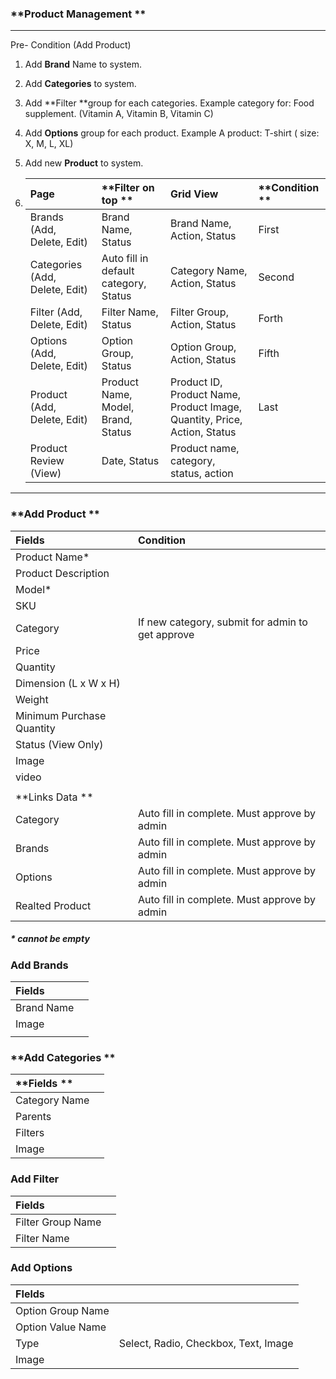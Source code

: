 ### **Product Management **

---

Pre- Condition \(Add Product\)

1. Add **Brand** Name to system. 
2. Add **Categories** to system. 
3. Add **Filter **group for each categories.  Example category for: Food supplement. \(Vitamin A, Vitamin B, Vitamin C\)
4. Add **Options** group for each product. Example A product: T-shirt \( size: X, M, L, XL\)
5. Add new **Product** to system.

6. | **Page** | **Filter on top ** | **Grid View** | **Condition ** |
   | :--- | :--- | :--- | :--- |
   | Brands                                 \(Add, Delete, Edit\) | Brand Name, Status | Brand Name, Action,          Status | First |
   | Categories                          \(Add, Delete, Edit\) | Auto fill in default               category, Status | Category Name, Action,       Status | Second |
   | Filter \(Add, Delete, Edit\) | Filter Name, Status | Filter Group, Action, Status | Forth |
   | Options \(Add, Delete, Edit\) | Option Group, Status | Option Group, Action,           Status | Fifth |
   | Product \(Add, Delete, Edit\) | Product Name, Model,        Brand, Status | Product ID, Product Name,  Product Image, Quantity, Price, Action, Status | Last |
   | Product Review \(View\) | Date, Status | Product name, category, status, action |  |

---

### **Add Product **

| **Fields** | **Condition** |
| :--- | :--- |
| Product Name\* |  |
| Product Description |  |
| Model\* |  |
| SKU |  |
| Category | If new category, submit for admin to get approve |
| Price |  |
| Quantity |  |
| Dimension \(L x W x H\) |  |
| Weight |  |
| Minimum Purchase Quantity |  |
| Status \(View Only\) |  |
| Image |  |
| video  |  |
|  |  |
| **Links Data ** |  |
| Category | Auto fill in complete. Must approve by admin |
| Brands | Auto fill in complete. Must approve by admin |
| Options | Auto fill in complete. Must approve by admin |
| Realted Product | Auto fill in complete. Must approve by admin |

##### \* cannot be empty

### Add Brands

| Fields |  |
| :--- | :--- |
| Brand Name |  |
| Image |  |
|  |  |

### **Add Categories **

| **Fields ** |  |
| :--- | :--- |
| Category Name |  |
| Parents |  |
| Filters |  |
| Image |  |

### **Add Filter**

| **Fields** |  |
| :--- | :--- |
| Filter Group Name |  |
| Filter Name |  |

### **Add Options**

| **FIelds** |  |
| :--- | :--- |
| Option Group Name |  |
| Option Value Name |  |
| Type | Select, Radio, Checkbox, Text, Image |
| Image |  |



